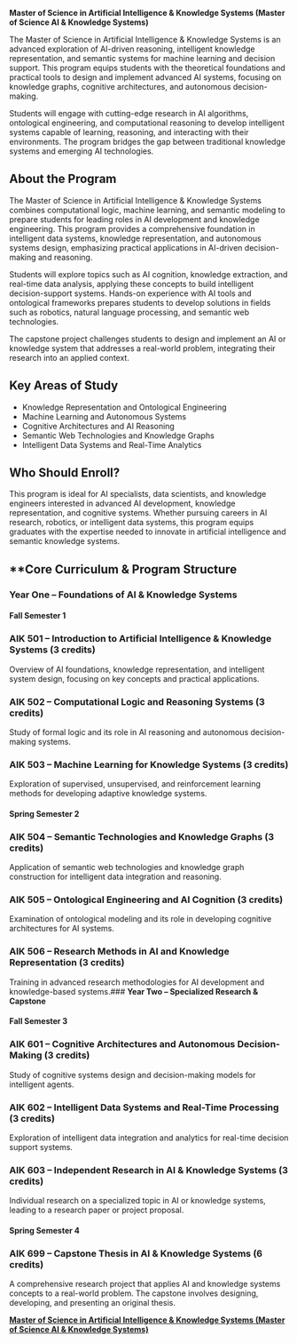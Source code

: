 **Master of Science in Artificial Intelligence & Knowledge Systems (Master of Science AI & Knowledge Systems)**

The Master of Science in Artificial Intelligence & Knowledge Systems is an advanced exploration of AI-driven reasoning, intelligent knowledge representation, and semantic systems for machine learning and decision support. This program equips students with the theoretical foundations and practical tools to design and implement advanced AI systems, focusing on knowledge graphs, cognitive architectures, and autonomous decision-making.

Students will engage with cutting-edge research in AI algorithms, ontological engineering, and computational reasoning to develop intelligent systems capable of learning, reasoning, and interacting with their environments. The program bridges the gap between traditional knowledge systems and emerging AI technologies.

## **About the Program**

The Master of Science in Artificial Intelligence & Knowledge Systems combines computational logic, machine learning, and semantic modeling to prepare students for leading roles in AI development and knowledge engineering. This program provides a comprehensive foundation in intelligent data systems, knowledge representation, and autonomous systems design, emphasizing practical applications in AI-driven decision-making and reasoning.

Students will explore topics such as AI cognition, knowledge extraction, and real-time data analysis, applying these concepts to build intelligent decision-support systems. Hands-on experience with AI tools and ontological frameworks prepares students to develop solutions in fields such as robotics, natural language processing, and semantic web technologies.

The capstone project challenges students to design and implement an AI or knowledge system that addresses a real-world problem, integrating their research into an applied context.

## **Key Areas of Study**

- Knowledge Representation and Ontological Engineering
- Machine Learning and Autonomous Systems
- Cognitive Architectures and AI Reasoning
- Semantic Web Technologies and Knowledge Graphs
- Intelligent Data Systems and Real-Time Analytics

## **Who Should Enroll?**

This program is ideal for AI specialists, data scientists, and knowledge engineers interested in advanced AI development, knowledge representation, and cognitive systems. Whether pursuing careers in AI research, robotics, or intelligent data systems, this program equips graduates with the expertise needed to innovate in artificial intelligence and semantic knowledge systems.

## **Core Curriculum & Program Structure

### **Year One – Foundations of AI & Knowledge Systems**

#### **Fall  Semester 1**

### **AIK 501** – Introduction to Artificial Intelligence & Knowledge Systems (3 credits)

Overview of AI foundations, knowledge representation, and intelligent system design, focusing on key concepts and practical applications.

### **AIK 502** – Computational Logic and Reasoning Systems (3 credits)

Study of formal logic and its role in AI reasoning and autonomous decision-making systems.

### **AIK 503** – Machine Learning for Knowledge Systems (3 credits)

Exploration of supervised, unsupervised, and reinforcement learning methods for developing adaptive knowledge systems.

#### **Spring Semester 2**

### **AIK 504** – Semantic Technologies and Knowledge Graphs (3 credits)

Application of semantic web technologies and knowledge graph construction for intelligent data integration and reasoning.

### **AIK 505** – Ontological Engineering and AI Cognition (3 credits)

Examination of ontological modeling and its role in developing cognitive architectures for AI systems.

### **AIK 506** – Research Methods in AI and Knowledge Representation (3 credits)

Training in advanced research methodologies for AI development and knowledge-based systems.### **Year Two – Specialized Research & Capstone**

#### **Fall  Semester 3**

### **AIK 601** – Cognitive Architectures and Autonomous Decision-Making (3 credits)

Study of cognitive systems design and decision-making models for intelligent agents.

### **AIK 602** – Intelligent Data Systems and Real-Time Processing (3 credits)

Exploration of intelligent data integration and analytics for real-time decision support systems.

### **AIK 603** – Independent Research in AI & Knowledge Systems (3 credits)

Individual research on a specialized topic in AI or knowledge systems, leading to a research paper or project proposal.

#### **Spring Semester 4**

### **AIK 699** – Capstone Thesis in AI & Knowledge Systems (6 credits)

A comprehensive research project that applies AI and knowledge systems concepts to a real-world problem. The capstone involves designing, developing, and presenting an original thesis.

[**Master of Science in Artificial Intelligence & Knowledge Systems (Master of Science AI & Knowledge Systems)**](https://www.notion.so/Master-of-Science-in-Artificial-Intelligence-Knowledge-Systems-M-Sc-AI-Knowledge-Systems-1952c2ffeee280e9bc91ef09c4d4a704?pvs=21)